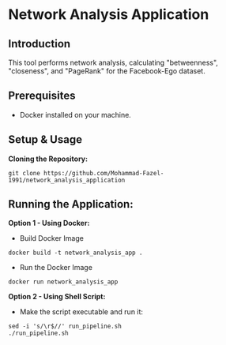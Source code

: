 # Network Analysis Application

## Introduction
This tool performs network analysis, calculating "betweenness", "closeness", and "PageRank" for the Facebook-Ego dataset.

## Prerequisites
- Docker installed on your machine.

## Setup & Usage

**Cloning the Repository:**
```
git clone https://github.com/Mohammad-Fazel-1991/network_analysis_application
```
## Running the Application:

**Option 1 - Using Docker:**
- Build Docker Image
```
docker build -t network_analysis_app .
```
- Run the Docker Image
 ```
docker run network_analysis_app
```   
**Option 2 - Using Shell Script:**

- Make the script executable and run it:
```
sed -i 's/\r$//' run_pipeline.sh
./run_pipeline.sh
```   
